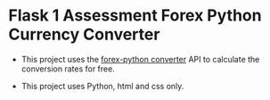 # Flask 1 Assessment Forex Python Currency Converter

- This project uses the [forex-python converter](https://forex-python.readthedocs.io/en/latest/usage.html) API to calculate the conversion rates for free.

- This project uses Python, html and css only.
